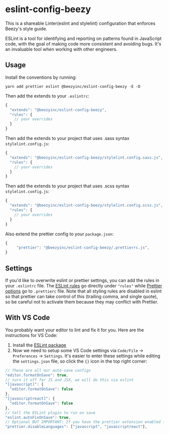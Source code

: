 # eslint-config-beezy

This is a shareable Linter(eslint and stylelint) configuration that enforces Beezy's style guide.

ESLint is a tool for identifying and reporting on patterns found in JavaScript code, with the goal of making code more consistent and avoiding bugs. It's an invaluable tool when working with other engineers.

## Usage

Install the conventions by running:

```
yarn add prettier eslint @beezyinc/eslint-config-beezy -E -D
```

Then add the extends to your `.eslintrc`:

```javascript
{
  "extends": "@beezyinc/eslint-config-beezy",
  "rules": {
    // your overrides
  }
}
```

Then add the extends to your project that uses .sass syntax `stylelint.config.js`:

```javascript
{
  "extends": "@beezyinc/eslint-config-beezy/stylelint.config.sass.js",
  "rules": {
    // your overrides
  }
}
```

Then add the extends to your project that uses .scss syntax `stylelint.config.js`:

```javascript
{
  "extends": "@beezyinc/eslint-config-beezy/stylelint.config.scss.js",
  "rules": {
    // your overrides
  }
}
```

Also extend the prettier config to your `package.json`:

```javascript
{
     "prettier": "@beezyinc/eslint-config-beezy/.prettierrc.js",
}
```

## Settings

If you'd like to overwrite eslint or prettier settings, you can add the rules in your `.eslintrc` file. The [ESLint rules](https://eslint.org/docs/rules/) go directly under `"rules"` while [Prettier options](https://prettier.io/docs/en/options.html) go to `.prettierc` file.
Note that all styling rules are disabled in eslint so that prettier can take control of this (trailing comma, and single quote), so be careful not to activate them because they may conflict with Prettier.

## With VS Code

You probably want your editor to lint and fix it for you. Here are the instructions for VS Code:

1. Install the [ESLint package](https://marketplace.visualstudio.com/items?itemName=dbaeumer.vscode-eslint)
2. Now we need to setup some VS Code settings via `Code/File` → `Preferences` → `Settings`. It's easier to enter these settings while editing the `settings.json` file, so click the `{}` icon in the top right corner:

```js
// These are all our auto-save configs
"editor.formatOnSave": true,
// turn it off for JS and JSX, we will do this via eslint
"[javascript]": {
  "editor.formatOnSave": false
},
"[javascriptreact]": {
  "editor.formatOnSave": false
},
// tell the ESLint plugin to run on save
"eslint.autoFixOnSave": true,
// Optional BUT IMPORTANT: If you have the prettier extension enabled for other languages like CSS and HTML, turn it off for JS since we are doing it through Eslint already
"prettier.disableLanguages": ["javascript", "javascriptreact"],
```
